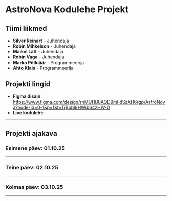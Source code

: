 # AstroNova Kodulehe Projekt

## Tiimi liikmed
- **Silver Reinart** - Juhendaja
- **Robin Mihkelson** - Juhendaja
- **Maikel Lätt** - Juhendaja
- **Robin Vaga** - Juhendaja
- **Marko Põlluäär** - Programmeerija
- **Ahto Klais** - Programmeerija

## Projekti lingid
- **Figma disain**: https://www.figma.com/design/rnMUHB8AQD9mFdSzXH6rgp/AstroNova?node-id=0-1&p=f&t=TjBbbl9HWib64zHW-0
- **Live koduleht**:

---


## Projekti ajakava

### Esimene päev: 01.10.25

---

### Teine päev: 02.10.25

---

### Kolmas päev: 03.10.25

---


